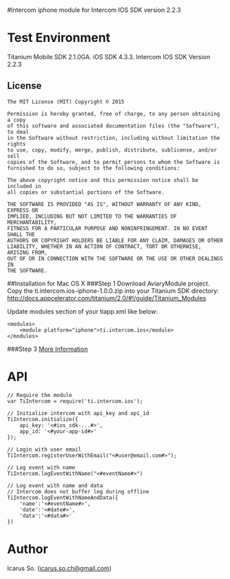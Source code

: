 #Intercom iphone module for Intercom IOS SDK version 2.2.3

Test Environment
========

Titanium Mobile SDK 2.1.0GA.
iOS SDK 4.3.3.
Intercom IOS SDK Version 2.2.3


## License

    The MIT License (MIT) Copyright © 2015

    Permission is hereby granted, free of charge, to any person obtaining a copy
    of this software and associated documentation files (the "Software"), to deal
    in the Software without restriction, including without limitation the rights
    to use, copy, modify, merge, publish, distribute, sublicense, and/or sell
    copies of the Software, and to permit persons to whom the Software is
    furnished to do so, subject to the following conditions:

    The above copyright notice and this permission notice shall be included in
    all copies or substantial portions of the Software.

    THE SOFTWARE IS PROVIDED "AS IS", WITHOUT WARRANTY OF ANY KIND, EXPRESS OR
    IMPLIED, INCLUDING BUT NOT LIMITED TO THE WARRANTIES OF MERCHANTABILITY,
    FITNESS FOR A PARTICULAR PURPOSE AND NONINFRINGEMENT. IN NO EVENT SHALL THE
    AUTHORS OR COPYRIGHT HOLDERS BE LIABLE FOR ANY CLAIM, DAMAGES OR OTHER
    LIABILITY, WHETHER IN AN ACTION OF CONTRACT, TORT OR OTHERWISE, ARISING FROM,
    OUT OF OR IN CONNECTION WITH THE SOFTWARE OR THE USE OR OTHER DEALINGS IN
    THE SOFTWARE.


##Installation for Mac OS X
###Step 1
Download AviaryModule project.
Copy the ti.intercom.ios-iphone-1.0.0.zip into your Titanium SDK directory: http://docs.appcelerator.com/titanium/2.0/#!/guide/Titanium_Modules

Update modules section of your tiapp.xml like below:

    <modules>
        <module platform="iphone">ti.intercom.ios</module>
    </modules>


###Step 3
[More Information](https://github.com/intercom/intercom-ios)

API
========
	// Require the module
	var TiIntercom = require('ti.intercom.ios');

	// Initialize intercom with api_key and api_id
	TiIntercom.initialize({
	    api_key: '<#ios_sdk-...#>',
	    app_id: '<#your-app-id#>'
	});
	
	// Login with user email
	TiIntercom.registerUserWithEmail("<#user@email.com#>");
	
	// Log event with name
	TiIntercom.logEventWithName("<#eventName#>")
	
	// Log event with name and data
	// Intercom does not buffer log during offline
	TiIntercom.logEventWithNameAndData({
		'name':'<#eventName#>',
		'date':'<#date#>',
		'data':'<#data#>'
	})
	
	
Author
========

Icarus So.
(icarus.so.ch@gmail.com)